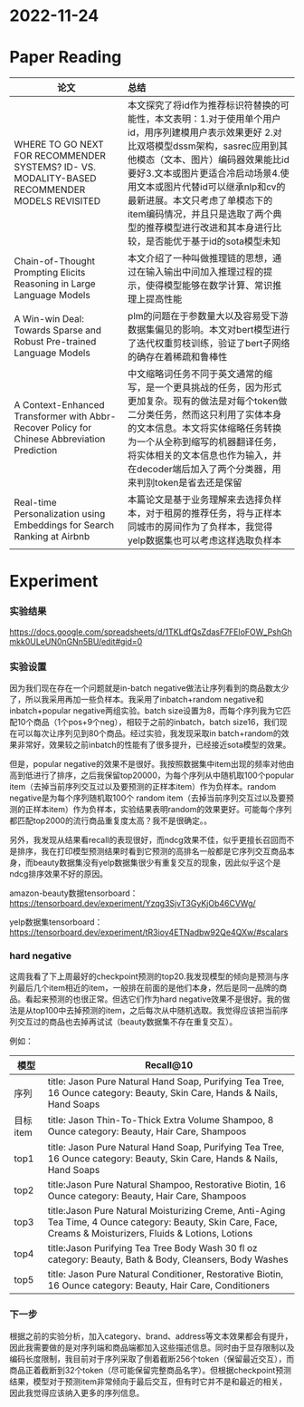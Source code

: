 # 2022-11-24

# Paper Reading
|论文|总结|
|--|:-----|
|WHERE TO GO NEXT FOR RECOMMENDER SYSTEMS? ID- VS. MODALITY-BASED RECOMMENDER MODELS REVISITED|本文探究了将id作为推荐标识符替换的可能性，本文表明：1.对于使用单个用户id，用序列建模用户表示效果更好 2.对比双塔模型dssm架构，sasrec应用到其他模态（文本、图片）编码器效果能比id要好3.文本或图片更适合冷启动场景4.使用文本或图片代替id可以继承nlp和cv的最新进展。本文只考虑了单模态下的item编码情况，并且只是选取了两个典型的推荐模型进行改进和其本身进行比较，是否能优于基于id的sota模型未知|
|Chain-of-Thought Prompting Elicits Reasoning in Large Language Models|本文介绍了一种叫做推理链的思想，通过在输入输出中间加入推理过程的提示，使得模型能够在数学计算、常识推理上提高性能|
|A Win-win Deal: Towards Sparse and Robust Pre-trained Language Models|plm的问题在于参数量大以及容易受下游数据集偏见的影响。本文对bert模型进行了迭代权重剪枝训练，验证了bert子网络的确存在着稀疏和鲁棒性 |
|A Context-Enhanced Transformer with Abbr-Recover Policy for Chinese Abbreviation Prediction|中文缩略词任务不同于英文通常的缩写，是一个更具挑战的任务，因为形式更加复杂。现有的做法是对每个token做二分类任务，然而这只利用了实体本身的文本信息。本文将实体缩略任务转换为一个从全称到缩写的机器翻译任务，将实体相关的文本信息也作为输入，并在decoder端后加入了两个分类器，用来判别token是省去还是保留|
|Real-time Personalization using Embeddings for Search Ranking at Airbnb|本篇论文是基于业务理解来去选择负样本，对于租房的推荐任务，将与正样本同城市的房间作为了负样本，我觉得yelp数据集也可以考虑这样选取负样本|

# Experiment


### 实验结果

<https://docs.google.com/spreadsheets/d/1TKLdfQsZdasF7FEloFOW_PshGhmkk0ULeUN0nGNn5BU/edit#gid=0>


### 实验设置

因为我们现在存在一个问题就是in-batch negative做法让序列看到的商品数太少了，所以我采用再加一些负样本。我采用了inbatch+random negative和inbatch+popular negative两组实验。batch size设置为8，而每个序列我为它匹配10个商品（1个pos+9个neg），相较于之前的inbatch，batch size16，我们现在可以每次让序列见到80个商品。经过实验，我发现采取in batch+random的效果非常好，效果较之前inbatch的性能有了很多提升，已经接近sota模型的效果。

但是，popular negative的效果不是很好。我按照数据集中item出现的频率对他由高到低进行了排序，之后我保留top20000，为每个序列从中随机取100个popular item（去掉当前序列交互过以及要预测的正样本item）作为负样本。random negative是为每个序列随机取100个 random item（去掉当前序列交互过以及要预测的正样本item）作为负样本，实验结果表明random的效果更好。可能每个序列都匹配top2000的流行商品重复度太高？我不是很确定。。

另外，我发现从结果看recall的表现很好，而ndcg效果不佳，似乎更擅长召回而不是排序，我在打印模型预测结果时看到它预测的高排名一般都是它序列交互商品本身，而beauty数据集没有yelp数据集很少有重复交互的现象，因此似乎这个是ndcg排序效果不好的原因。

amazon-beauty数据tensorboard：<https://tensorboard.dev/experiment/Yzqg3SjvT3GyKjOb46CVWg/>

yelp数据集tensorboard：<https://tensorboard.dev/experiment/tR3ioy4ETNadbw92Qe4QXw/#scalars>

### hard negative
这周我看了下上周最好的checkpoint预测的top20.我发现模型的倾向是预测与序列最后几个item相近的item，一般排在前面的是他们本身，然后是同一品牌的商品。看起来预测的也很正常。但选它们作为hard negative效果不是很好。我的做法是从top100中去掉预测的item，之后每次从中随机选取。我觉得应该把当前序列交互过的商品也去掉再试试（beauty数据集不存在重复交互）。

例如：

|模型|Recall@10|
|-----|-----|
|序列|title: Jason Pure Natural Hand Soap, Purifying Tea Tree, 16 Ounce category: Beauty, Skin Care, Hands & Nails, Hand Soaps|
|目标item|title: Jason Thin-To-Thick Extra Volume Shampoo, 8 Ounce category: Beauty, Hair Care, Shampoos|
|top1|title: Jason Pure Natural Hand Soap, Purifying Tea Tree, 16 Ounce category: Beauty, Skin Care, Hands & Nails, Hand Soaps|
|top2|title:Jason Pure Natural Shampoo, Restorative Biotin, 16 Ounce category: Beauty, Hair Care, Shampoos|
|top3|title:Jason Pure Natural Moisturizing Creme, Anti-Aging Tea Time, 4 Ounce category: Beauty, Skin Care, Face, Creams & Moisturizers, Fluids & Lotions, Lotions|
|top4|title:Jason Purifying Tea Tree Body Wash 30 fl oz category: Beauty, Bath & Body, Cleansers, Body Washes|
|top5|title: Jason Pure Natural Conditioner, Restorative Biotin, 16 Ounce category: Beauty, Hair Care, Conditioners|

### 下一步
根据之前的实验分析，加入category、brand、address等文本效果都会有提升，因此我需要做的是对序列端和商品端都加入这些描述信息。同时由于显存限制以及编码长度限制，我目前对于序列采取了倒着截断256个token（保留最近交互），而商品正着截断到32个token（尽可能保留完整商品名字）。但根据checkpoint预测结果，模型对于预测item非常倾向于最后交互，但有时它并不是和最近的相关，因此我觉得应该纳入更多的序列信息。
